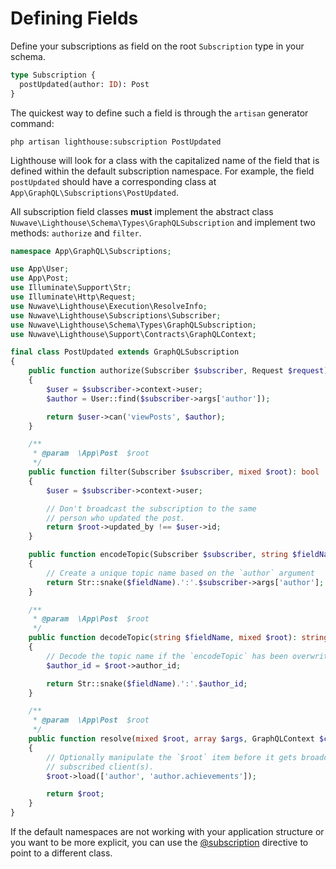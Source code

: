 # Defining Fields

Define your subscriptions as field on the root `Subscription` type in your schema.

```graphql
type Subscription {
  postUpdated(author: ID): Post
}
```

The quickest way to define such a field is through the `artisan` generator command:

    php artisan lighthouse:subscription PostUpdated

Lighthouse will look for a class with the capitalized name of the field that
is defined within the default subscription namespace.
For example, the field `postUpdated` should have a corresponding class at
`App\GraphQL\Subscriptions\PostUpdated`.

All subscription field classes **must** implement the abstract class
`Nuwave\Lighthouse\Schema\Types\GraphQLSubscription` and implement two methods:
`authorize` and `filter`.

```php
namespace App\GraphQL\Subscriptions;

use App\User;
use App\Post;
use Illuminate\Support\Str;
use Illuminate\Http\Request;
use Nuwave\Lighthouse\Execution\ResolveInfo;
use Nuwave\Lighthouse\Subscriptions\Subscriber;
use Nuwave\Lighthouse\Schema\Types\GraphQLSubscription;
use Nuwave\Lighthouse\Support\Contracts\GraphQLContext;

final class PostUpdated extends GraphQLSubscription
{
    public function authorize(Subscriber $subscriber, Request $request): bool
    {
        $user = $subscriber->context->user;
        $author = User::find($subscriber->args['author']);

        return $user->can('viewPosts', $author);
    }

    /**
     * @param  \App\Post  $root
     */
    public function filter(Subscriber $subscriber, mixed $root): bool
    {
        $user = $subscriber->context->user;

        // Don't broadcast the subscription to the same
        // person who updated the post.
        return $root->updated_by !== $user->id;
    }

    public function encodeTopic(Subscriber $subscriber, string $fieldName): string
    {
        // Create a unique topic name based on the `author` argument
        return Str::snake($fieldName).':'.$subscriber->args['author'];
    }

    /**
     * @param  \App\Post  $root
     */
    public function decodeTopic(string $fieldName, mixed $root): string
    {
        // Decode the topic name if the `encodeTopic` has been overwritten.
        $author_id = $root->author_id;

        return Str::snake($fieldName).':'.$author_id;
    }

    /**
     * @param  \App\Post  $root
     */
    public function resolve(mixed $root, array $args, GraphQLContext $context, ResolveInfo $resolveInfo): Post
    {
        // Optionally manipulate the `$root` item before it gets broadcasted to
        // subscribed client(s).
        $root->load(['author', 'author.achievements']);

        return $root;
    }
}
```

If the default namespaces are not working with your application structure
or you want to be more explicit, you can use the [@subscription](../api-reference/directives.md#subscription)
directive to point to a different class.
